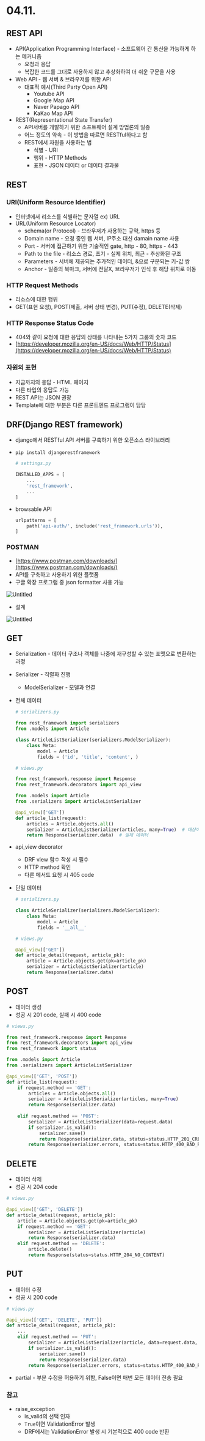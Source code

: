 # 04.11.

## REST API

- API(Application Programming Interface) - 소프트웨어 간 통신을 가능하게 하는 메커니즘
    - 요청과 응답
    - 복잡한 코드를 그대로 사용하지 않고 추상화하여 더 쉬운 구문을 사용
- Web API - 웹 서버 & 브라우저를 위한 API
    - 대표적 예시(Third Party Open API)
        - Youtube API
        - Google Map API
        - Naver Papago API
        - KaKao Map API
- REST(Representational State Transfer)
    - API서버를 개발하기 위한 소프트웨어 설계 방법론의 일종
    - 어느 정도의 약속 - 이 방법을 따르면 RESTful하다고 함
    - REST에서 자원을 사용하는 법
        - 식별 - URI
        - 행위 - HTTP Methods
        - 표현 - JSON 데이터 or 데이터 결과물

## REST

### URI(Uniform Resource Identifier)

- 인터넷에서 리소스를 식별하는 문자열 ex) URL
- URL(Uniform Resource Locator)
    - schema(or Protocol) - 브라우저가 사용하는 규약, https 등
    - Domain name - 요청 중인 웹 서버, IP주소 대신 damain name 사용
    - Port - 서버에 접근하기 위한 기술적인 gate, http - 80, https - 443
    - Path to the file - 리소스 경로, 초기 - 실제 위치, 최근 - 추상화된 구조
    - Parameters - 서버에 제공되는 추가적인 데이터, &으로 구분되는 키-값 쌍
    - Anchor - 일종의 북마크, 서버에 전달X, 브라우저가 인식 후 해당 위치로 이동

### HTTP Request Methods

- 리소스에 대한 행위
- GET(표현 요청), POST(제출, 서버 상태 변경), PUT(수정), DELETE(삭제)

### HTTP Response Status Code

- 404와 같이 요청에 대한 응답의 상태를 나타내는 5가지 그룹의 숫자 코드
- [https://developer.mozilla.org/en-US/docs/Web/HTTP/Status](https://developer.mozilla.org/en-US/docs/Web/HTTP/Status)

### 자원의 표현

- 지금까지의 응답 - HTML 페이지
- 다른 타입의 응답도 가능
- REST API는 JSON 권장
- Template에 대한 부분은 다른 프론트엔드 프로그램이 담당

## DRF(Django REST framework)

- django에서 RESTful API 서버를 구축하기 위한 오픈소스 라이브러리
- `pip install djangorestframework`
    
    ```python
    # settings.py
    
    INSTALLED_APPS = [
        ...
        'rest_framework',
        ...
    ]
    ```
    
- browsable API
    
    ```python
    urlpatterns = [
        path('api-auth/', include('rest_framework.urls')),
    ]
    ```
    

### POSTMAN

- [https://www.postman.com/downloads/](https://www.postman.com/downloads/)
- API를 구축하고 사용하기 위한 플랫폼
- 구글 확장 프로그램 중 json formatter 사용 가능

![Untitled](04%2011%20043e7eb72b0a4b96a6cfe1db80ae6d98/cf4d8163-5d0a-4c02-9cca-d4887a78fd26.png)

- 설계

![Untitled](04%2011%20043e7eb72b0a4b96a6cfe1db80ae6d98/Untitled.png)

## GET

- Serialization - 데이터 구조나 객체를 나중에 재구성할 수 있는 포맷으로 변환하는 과정
- Serializer - 직렬화 진행
    - ModelSerializer - 모델과 연결
- 전체 데이터
    
    ```python
    # serializers.py
    
    from rest_framework import serializers
    from .models import Article
    
    class ArticleListSerializer(serializers.ModelSerializer):
        class Meta:
            model = Article
            fields = ('id', 'title', 'content', )
    ```
    
    ```python
    # views.py
    
    from rest_framework.response import Response
    from rest_framework.decorators import api_view
    
    from .models import Article
    from .serializers import ArticleListSerializer
    
    @api_view(['GET'])
    def article_list(request):
        articles = Article.objects.all()
        serializer = ArticleListSerializer(articles, many=True)  # 대상이 QuerySet
        return Response(serializer.data)  # 실제 데이터
    ```
    
- api_view decorator
    - DRF view 함수 작성 시 필수
    - HTTP method 확인
    - 다른 메서드 요청 시 405 code
- 단일 데이터
    
    ```python
    # serializers.py
    
    class ArticleSerializer(serializers.ModelSerializer):
        class Meta:
            model = Article
            fields = '__all__'
    ```
    
    ```python
    # views.py
    
    @api_view(['GET'])
    def article_detail(request, article_pk):
        article = Article.objects.get(pk=article_pk)
        serializer = ArticleListSerializer(article)
        return Response(serializer.data)
    ```
    

## POST

- 데이터 생성
- 성공 시 201 code, 실패 시 400 code

```python
# views.py

from rest_framework.response import Response
from rest_framework.decorators import api_view
from rest_framework import status

from .models import Article
from .serializers import ArticleListSerializer

@api_view(['GET', 'POST'])
def article_list(request):
    if request.method == 'GET':
        articles = Article.objects.all()
        serializer = ArticleListSerializer(articles, many=True)
        return Response(serializer.data)
        
    elif request.method == 'POST':
        serializer = ArticleListSerializer(data=request.data)
        if serializer.is_valid():
            serializer.save()
            return Response(serializer.data, status=status.HTTP_201_CREATED)
        return Response(serializer.errors, status=status.HTTP_400_BAD_REQUEST)
```

## DELETE

- 데이터 삭제
- 성공 시 204 code

```python
# views.py

@api_view(['GET', 'DELETE'])
def article_detail(request, article_pk):
    article = Article.objects.get(pk=article_pk)
    if request.method == 'GET':
        serializer = ArticleListSerializer(article)
        return Response(serializer.data)
    elif request.method == 'DELETE':
        article.delete()
        return Response(status=status.HTTP_204_NO_CONTENT)
```

## PUT

- 데이터 수정
- 성공 시 200 code

```python
# views.py

@api_view(['GET', 'DELETE', 'PUT'])
def article_detail(request, article_pk):
    ...
    elif request.method == 'PUT':
        serializer = ArticleListSerializer(article, data=request.data, partial=True)
        if serializer.is_valid():
            serializer.save()
            return Response(serializer.data)
        return Response(serializer.errors, status=status.HTTP_400_BAD_REQUEST)
```

- partial - 부분 수정을 허용하기 위함, False이면 매번 모든 데이터 전송 필요

### 참고

- raise_exception
    - is_valid의 선택 인자
    - `True`이면 ValidationError 발생
    - DRF에서는 ValidationError 발생 시 기본적으로 400 code 반환